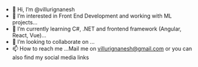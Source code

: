 - 👋 Hi, I’m @villurignanesh
- 👀 I’m interested in Front End Development and working with ML projects...
- 🌱 I’m currently learning C#, .NET and  frontend framework (Angular, React, Vue)...
- 💞️ I’m looking to collaborate on ...
- 📫 How to reach me ...Mail me on villurignanesh@gmail.com or you can also find my social media links

<!---
villurignanesh/villurignanesh is a ✨ special ✨ repository because its `README.md` (this file) appears on your GitHub profile.
You can click the Preview link to take a look at your changes.
--->
